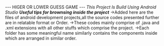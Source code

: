 --- HIGER OR LOWER GUESS GAME ---
*This Project Is Build Using Android Studio*
***Useful tips for brownsing inside the project***
->Added here are the files of android development projects,all the source codes presented further are in relatable format or Order.
->These codes mainly comprise of .java and .xml extensions with all other stuffs which comprise the project.
->Each folder has some meaningful name similarly contains the components inside which are arranged in similar order.
  
